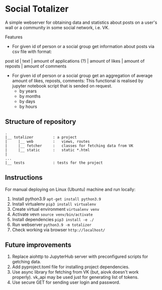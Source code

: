 # Social Totalizer

A simple webserver for obtaining data and statistics about posts on a user's wall or a community in some social network, i.e. VK.

Features
* For given id of person or a social group get information about posts via csv file with format:

post id
  | text
  | amount of applications (?)
  | amount of likes
  | amount of reposts
  | amount of comments
* For given id of person or a social group get an aggregation of average amount of likes, reposts, comments:
  This functional is realised by jupyter notebook script that is sended on request.
    * by years
    * by months
    * by days
    * by hours

## Structure of repository
```buildoutcfg
.
|__ totalizer         : a project
|     |__ web         :   views, routes
|     |__ fetcher     :   classes for fetching data from VK
|     |__ static      :   static *.html
|
...
|__ tests             : tests for the project
```

## Instructions
For manual deploying on Linux (Ubuntu) machine and run locally:
1. Install python3.9 ```apt-get install python3.9```
1. Install virtualenv ```pip3 install virtualenv```
1. Create virtual environment ```virtualenv venv```
1. Activate vevn ```source venv/bin/activate```
1. Install dependencies ```pip3 install -e ./```
1. Run webserver ```python3.9 -m totalizer```
1. Check working via browser ```http://localhost/```

## Future improvements
1. Replace aiohttp to JupyterHub server with preconfigured scripts for getching data.
1. Add pyproject.toml file for installing project dependencies.
1. Use async library for fetching from VK (but, aiovk doesn't work properly).
   vk_api may be used just for generating list of tokens.
1. Use secure GET for sending user login and password.
